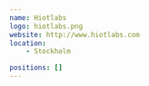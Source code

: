 ```yaml
---
name: Hiotlabs
logo: hiotlabs.png
website: http://www.hiotlabs.com
location:
    - Stockholm

positions: []
---
```

